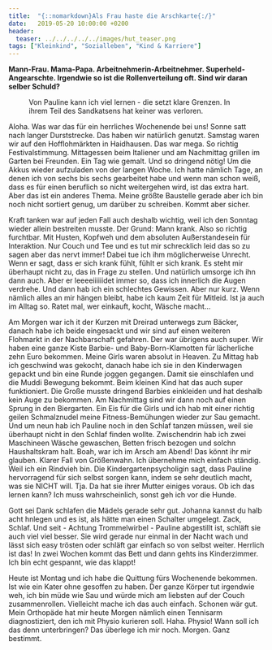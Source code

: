 ```yaml
---
title:  "{::nomarkdown}Als Frau haste die Arschkarte{:/}"
date:   2019-05-20 10:00:00 +0200
header:
  teaser: ../../../../../images/hut_teaser.png
tags: ["Kleinkind", "Sozialleben", "Kind & Karriere"]
---
```


**Mann-Frau. Mama-Papa. Arbeitnehmerin-Arbeitnehmer. Superheld-Angearschte. Irgendwie so ist die Rollenverteilung oft. Sind wir daran selber Schuld?**

<figure>
  <img src="../../../../../images/hut.png" alt="">
  <figcaption>Von Pauline kann ich viel lernen - die setzt klare Grenzen. In ihrem Teil des Sandkatsens hat keiner was verloren.</figcaption>
</figure>

Aloha. Was war das für ein herrliches Wochenende bei uns! Sonne satt nach langer Durststrecke. Das haben wir natürlich genutzt. Samstag waren wir auf den Hofflohmärkten in Haidhausen. Das war mega. So richtig Festivalstimmung. Mittagessen beim Italiener und am Nachmittag grillen im Garten bei Freunden. Ein Tag wie gemalt. Und so dringend nötig! Um die Akkus wieder aufzuladen von der langen Woche. Ich hatte nämlich Tage, an denen ich von sechs bis sechs gearbeitet habe und wenn man schon weiß, dass es für einen beruflich so nicht weitergehen wird, ist das extra hart. Aber das ist ein anderes Thema. Meine größte Baustelle gerade aber ich bin noch nicht sortiert genug, um darüber zu schreiben. Kommt aber sicher.

Kraft tanken war auf jeden Fall auch deshalb wichtig, weil ich den Sonntag wieder allein bestreiten musste. Der Grund: Mann krank. Also so richtig furchtbar. Mit Husten, Kopfweh und dem absoluten Außerstandesein für Interaktion. Nur Couch und Tee und es tut mir schrecklich leid das so zu sagen aber das nervt immer! Dabei tue ich ihm möglicherweise Unrecht. Wenn er sagt, dass er sich krank fühlt, fühlt er sich krank. Es steht mir überhaupt nicht zu, das in Frage zu stellen. Und natürlich umsorge ich ihn dann auch. Aber er leeeeiiiiiidet immer so, dass ich innerlich die Augen verdrehe. Und dann hab ich ein schlechtes Gewissen. Aber nur kurz. Wenn nämlich alles an mir hängen bleibt, habe ich kaum Zeit für Mitleid. Ist ja auch im Alltag so. Ratet mal, wer einkauft, kocht, Wäsche macht...

Am Morgen war ich it der Kurzen mit Dreirad unterwegs zum Bäcker, danach habe ich beide eingesackt und wir sind auf einen weiteren Flohmarkt in der Nachbarschaft gefahren. Der war übrigens auch super. Wir haben eine ganze Kiste Barbie- und Baby-Born-Klamotten für lächerliche zehn Euro bekommen. Meine Girls waren absolut in Heaven. Zu Mittag hab ich geschwind was gekocht, danach habe ich sie in den Kinderwagen gepackt und bin eine Runde joggen gegangen. Damit sie einschlafen und die Muddi Bewegung bekommt. Beim kleinen Kind hat das auch super funktioniert. Die Große musste dringend Barbies einkleiden und hat deshalb kein Auge zu bekommen. Am Nachmittag sind wir dann noch auf einen Sprung in den Biergarten. Ein Eis für die Girls und ich hab mit einer richtig geilen Schmalznudel meine Fitness-Bemühungen wieder zur Sau gemacht. Und um neun hab ich Pauline noch in den Schlaf tanzen müssen, weil sie überhaupt nicht in den Schlaf finden wollte. Zwischendrin hab ich zwei Maschineen Wäsche gewaschen, Betten frisch bezogen und solchn Haushaltskram halt. Boah, war ich im Arsch am Abend! Das könnt ihr mir glauben. Klarer Fall von Größenwahn. Ich übernehme mich einfach ständig. Weil ich ein Rindvieh bin. Die Kindergartenpsycholigin sagt, dass Pauline hervorragend für sich selbst sorgen kann, indem se sehr deutlich macht, was sie NICHT will. Tja. Da hat sie ihrer Mutter einiges voraus. Ob ich das lernen kann? Ich muss wahrscheinlich, sonst geh ich vor die Hunde.

Gott sei Dank schlafen die Mädels gerade sehr gut. Johanna kannst du halb acht hnlegen und es ist, als hätte man einen Schalter umgelegt. Zack, Schlaf. Und seit - Achtung Trommelwirbel - Pauline abgestillt ist, schläft sie auch viel viel besser. Sie wird gerade nur einmal in der Nacht wach und lässt sich easy trösten oder schläft gar einfach so von selbst weiter. Herrlich ist das! In zwei Wochen kommt das Bett und dann gehts ins Kinderzimmer. Ich bin echt gespannt, wie das klappt!

Heute ist Montag und ich habe die Quittung fürs Wochenende bekommen. Ist wie ein Kater ohne gesoffen zu haben. Der ganze Körper tut irgendwie weh, ich bin müde wie Sau und würde mich am liebsten auf der Couch zusammenrollen. Vielleicht mache ich das auch einfach. Schonen wär gut. Mein Orthopäde hat mir heute Morgen nämlich einen Tennisarm diagnostiziert, den ich mit Physio kurieren soll. Haha. Physio! Wann soll ich das denn unterbringen? Das überlege ich mir noch. Morgen. Ganz bestimmt.







 















 












   






































